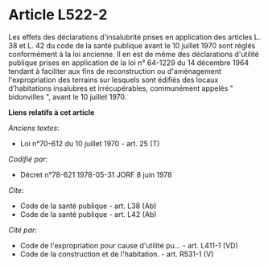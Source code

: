 # Article L522-2

Les effets des déclarations d'insalubrité prises en application des articles L. 38 et L. 42 du code de la santé publique
avant le 10 juillet 1970 sont réglés conformément à la loi ancienne. Il en est de même des déclarations d'utilité publique
prises en application de la loi n° 64-1229 du 14 décembre 1964 tendant à faciliter aux fins de reconstruction ou
d'aménagement l'expropriation des terrains sur lesquels sont édifiés des locaux d'habitations insalubres et irrécupérables,
communément appelés " bidonvilles ", avant le 10 juillet 1970.

**Liens relatifs à cet article**

_Anciens textes_:

  - Loi n°70-612 du 10 juillet 1970 - art. 25 (T)

_Codifié par_:

  - Décret n°78-621 1978-05-31 JORF 8 juin 1978

_Cite_:

  - Code de la santé publique - art. L38 (Ab)
  - Code de la santé publique - art. L42 (Ab)

_Cité par_:

  - Code de l'expropriation pour cause d'utilité pu... - art. L411-1 (VD)
  - Code de la construction et de l'habitation. - art. R531-1 (V)
